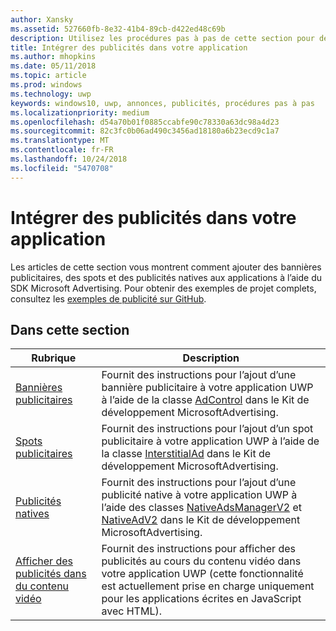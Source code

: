 ```yaml
---
author: Xansky
ms.assetid: 527660fb-8e32-41b4-89cb-d422ed48c69b
description: Utilisez les procédures pas à pas de cette section pour découvrir comment ajouter des bannières publicitaires, des spots et des publicités natives aux applications à l’aide du SDK Microsoft Advertising.
title: Intégrer des publicités dans votre application
ms.author: mhopkins
ms.date: 05/11/2018
ms.topic: article
ms.prod: windows
ms.technology: uwp
keywords: windows10, uwp, annonces, publicités, procédures pas à pas
ms.localizationpriority: medium
ms.openlocfilehash: d54a70b01f0885ccabfe90c78330a63dc98a4d23
ms.sourcegitcommit: 82c3fc0b06ad490c3456ad18180a6b23ecd9c1a7
ms.translationtype: MT
ms.contentlocale: fr-FR
ms.lasthandoff: 10/24/2018
ms.locfileid: "5470708"
---
```

# <a name="implement-ads-in-your-app"></a>Intégrer des publicités dans votre application

Les articles de cette section vous montrent comment ajouter des bannières publicitaires, des spots et des publicités natives aux applications à l’aide du SDK Microsoft Advertising. Pour obtenir des exemples de projet complets, consultez les [exemples de publicité sur GitHub](http://aka.ms/githubads).

## <a name="in-this-section"></a>Dans cette section

|  Rubrique    | Description |               
|----------|-------|
| [Bannières publicitaires](banner-ads.md)     | Fournit des instructions pour l’ajout d’une bannière publicitaire à votre application UWP à l’aide de la classe [AdControl](https://docs.microsoft.com/uwp/api/microsoft.advertising.winrt.ui.adcontrol) dans le Kit de développement MicrosoftAdvertising.        |
| [Spots publicitaires](interstitial-ads.md)    | Fournit des instructions pour l’ajout d’un spot publicitaire à votre application UWP à l’aide de la classe [InterstitialAd](https://docs.microsoft.com/uwp/api/microsoft.advertising.winrt.ui.interstitialad) dans le Kit de développement MicrosoftAdvertising.       |
| [Publicités natives](native-ads.md)       | Fournit des instructions pour l’ajout d’une publicité native à votre application UWP à l’aide des classes [NativeAdsManagerV2](https://docs.microsoft.com/uwp/api/microsoft.advertising.winrt.ui.nativeadsmanagerv2) et [NativeAdV2](https://docs.microsoft.com/uwp/api/microsoft.advertising.winrt.ui.nativeadv2) dans le Kit de développement MicrosoftAdvertising.  |
| [Afficher des publicités dans du contenu vidéo](add-advertisements-to-video-content.md)     |  Fournit des instructions pour afficher des publicités au cours du contenu vidéo dans votre application UWP (cette fonctionnalité est actuellement prise en charge uniquement pour les applications écrites en JavaScript avec HTML). |



 

 
